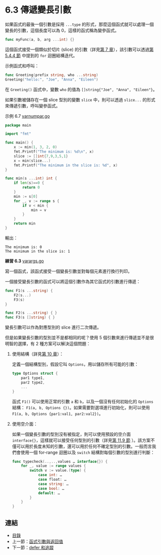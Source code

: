 # 6.3 傳遞變長引數

如果函式的最後一個引數是採用 `...type` 的形式，那麼這個函式就可以處理一個變長的引數，這個長度可以為 0，這樣的函式稱為變參函式。

```go
func myFunc(a, b, arg ...int) {}
```

這個函式接受一個類似於切片 (slice) 的引數（詳見[第 7 章](07.0.md)），該引數可以透過[第 5.4.4 節](05.4.md) 中提到的 `for` 迴圈結構迭代。

示例函式和呼叫：

```go
func Greeting(prefix string, who ...string)
Greeting("hello:", "Joe", "Anna", "Eileen")
```

在 `Greeting()` 函式中，變數 `who` 的值為 `[]string{"Joe", "Anna", "Eileen"}`。

如果引數被儲存在一個 slice 型別的變數 `slice` 中，則可以透過 `slice...` 的形式來傳遞引數，呼叫變參函式。

示例 6.7 [varnumpar.go](examples/chapter_6/varnumpar.go)

```go
package main

import "fmt"

func main() {
	x := min(1, 3, 2, 0)
	fmt.Printf("The minimum is: %d\n", x)
	slice := []int{7,9,3,5,1}
	x = min(slice...)
	fmt.Printf("The minimum in the slice is: %d", x)
}

func min(s ...int) int {
	if len(s)==0 {
		return 0
	}
	min := s[0]
	for _, v := range s {
		if v < min {
			min = v
		}
	}
	return min
}
```

輸出：

	The minimum is: 0
	The minimum in the slice is: 1

**練習 6.3** [varargs.go](exercises\chapter_6\varargs.go)

寫一個函式，該函式接受一個變長引數並對每個元素進行換行列印。

一個接受變長引數的函式可以將這個引數作為其它函式的引數進行傳遞：

```go
func F1(s ...string) {
	F2(s...)
	F3(s)
}

func F2(s ...string) { }
func F3(s []string) { }
```

變長引數可以作為對應型別的 slice 進行二次傳遞。

但是如果變長引數的型別並不是都相同的呢？使用 5 個引數來進行傳遞並不是很明智的選擇，有 2 種方案可以解決這個問題：

1. 使用結構（詳見[第 10 章](10.0.md)）：

	定義一個結構型別，假設它叫 `Options`，用以儲存所有可能的引數：

	```go
	type Options struct {
		par1 type1,
		par2 type2,
		...
	}
	```

	函式 `F1()` 可以使用正常的引數 `a` 和 `b`，以及一個沒有任何初始化的 `Options` 結構： `F1(a, b, Options {})`。如果需要對選項進行初始化，則可以使用 `F1(a, b, Options {par1:val1, par2:val2})`。

2. 使用空介面：

	如果一個變長引數的型別沒有被指定，則可以使用預設的空介面 `interface{}`，這樣就可以接受任何型別的引數（詳見[第 11.9 節](11.9.md) ）。該方案不僅可以用於長度未知的引數，還可以用於任何不確定型別的引數。一般而言我們會使用一個 for-range 迴圈以及 `switch` 結構對每個引數的型別進行判斷：

	```go
	func typecheck(..,..,values … interface{}) {
		for _, value := range values {
			switch v := value.(type) {
				case int: …
				case float: …
				case string: …
				case bool: …
				default: …
			}
		}
	}
	```

## 連結

- [目錄](directory.md)
- 上一節：[函式引數與返回值](06.2.md)
- 下一節：[defer 和追蹤](06.4.md)
